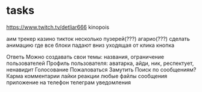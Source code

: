 # tasks

<https://www.twitch.tv/detliar666>
kinopois

аим трекер
казино
тикток
несколько пузерей(???)
агарио(???)
сделать анимацию где все блоки падают вниз
уходящая от клика кнопка

<!--  -->

Ответь
Можно создавать свои темы: названия, ограничение пользователей
Профиль пользователя: аватарка, айди, ник, респектует, ненавидит
Голосование
Пожаловаться
Замутить
Поиск по сообщениям?
Карма
комментарии
лайки
реакции
любые файлы
сообщения
приложение на телефон
телеграм уведомления
